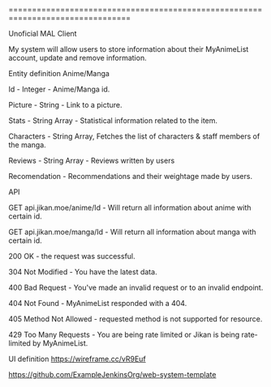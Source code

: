 ================================================================================

Unoficial MAL Client

My system will allow users to store information about their MyAnimeList account, update and remove information.

Entity definition
Anime/Manga

Id - Integer - Anime/Manga id.

Picture - String - Link to a picture.

Stats - String Array - Statistical information related to the item.

Characters - String Array, Fetches the list of characters & staff members of the manga.

Reviews - String Array - Reviews written by users

Recomendation - Recommendations and their weightage made by users.



API 

GET api.jikan.moe/anime/Id - Will return all information about anime with certain id.

GET api.jikan.moe/manga/Id - Will return all information about manga with certain id.


200 OK - the request was successful.

304 Not Modified - You have the latest data.

400 Bad Request - You've made an invalid request or to an invalid endpoint.

404 Not Found - MyAnimeList responded with a 404.

405 Method Not Allowed - requested method is not supported for resource.

429 Too Many Requests - You are being rate limited or Jikan is being rate-limited by MyAnimeList.


UI definition
https://wireframe.cc/vR9Euf


https://github.com/ExampleJenkinsOrg/web-system-template
